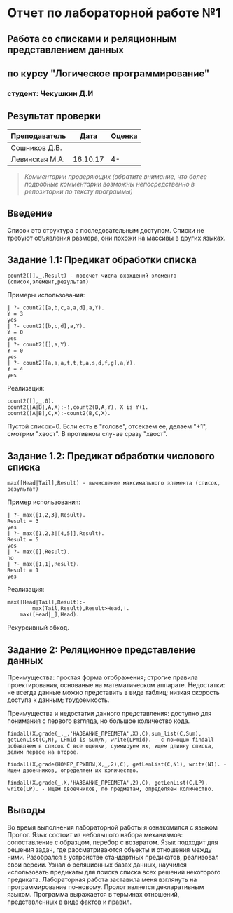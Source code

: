 # Отчет по лабораторной работе №1
## Работа со списками и реляционным представлением данных
## по курсу "Логическое программирование"

### студент: Чекушкин Д.И

## Результат проверки

| Преподаватель     | Дата         |  Оценка       |
|-------------------|--------------|---------------|
| Сошников Д.В. |              |               |
| Левинская М.А.|    16.10.17  |       4-      |

> *Комментарии проверяющих (обратите внимание, что более подробные комментарии возможны непосредственно в репозитории по тексту программы)*


## Введение
Список это структура с последовательным доступом. Списки не требуют объявления размера, они похожи на массивы в других языках. 

## Задание 1.1: Предикат обработки списка

    count2([],_,Result) - подсчет числа вхождений элемента (список,элемент,результат)

Примеры использования:

    | ?- count2([a,b,c,a,a,d],a,Y).
    Y = 3
    yes
    | ?- count2([b,c,d],a,Y).      
    Y = 0
    yes
    | ?- count2([],a,Y).     
    Y = 0
    yes
    | ?- count2([a,a,a,t,t,t,a,s,d,f,g],a,Y).
    Y = 4
    yes

Реализация:

    count2([],_,0).
    count2([A|B],A,X):-!,count2(B,A,Y), X is Y+1.
    count2([A|B],C,X):-count2(B,C,X).

Пустой список=0. Если есть в "голове", отсекаем ее, делаем "+1", смотрим "хвост". В противном случае сразу "хвост".

## Задание 1.2: Предикат обработки числового списка

    max([Head|Tail],Result) - вычисление максимального элемента (список, результат)

Пример использования:

    | ?- max([1,2,3],Result).
    Result = 3
    yes
    | ?- max([1,2,3|[4,5]],Result).  
    Result = 5
    yes
    | ?- max([],Result).           
    no
    | ?- max([1,1],Result).
    Result = 1
    yes

Реализация:

    max([Head|Tail],Result):-
            max(Tail,Result),Result>Head,!.
        max([Head|_],Head).
Рекурсивный обход.

## Задание 2: Реляционное представление данных

Преимущества: простая форма отображения; строгие правила проектирования, основаные на математическом аппарате.
Недостатки: не всегда данные можно представить в виде таблиц; низкая скорость доступа к данным; трудоемкость.

Преимущества и недостатки данного представления: доступно для понимания с первого взгляда, но большое количество кода.

    findall(X,grade(_,_,'НАЗВАНИЕ_ПРЕДМЕТА',X),C),sum_list(C,Sum), getLenList(C,N), LPmid is Sum/N, write(LPmid). - с помощью findall добавляем в список С все оценки, суммируем их, ищем длинну списка, делим первое на второе.

    findall(X,grade(НОМЕР_ГРУППЫ,X,_,2),C), getLenList(C,N1), write(N1). - Ищем двоечников, определяем их количество.

    findall(X,grade(_,X,'НАЗВАНИЕ_ПРЕДМЕТА',2),C), getLenList(C,LP), write(LP). - Ищем двоечников, по предметам, определяем количество.
## Выводы

 Во время выполнения лабораторной работы я ознакомился с языком Пролог. Язык состоит из небольшого набора механизмов: сопоставление с образцом, перебор с возвратом. Язык подходит для решения задач, где рассматриваются объекты и отношения между ними. Разобрался в устройстве стандартных предикатов, реализовал свои версии. Узнал о реляционных базах данных, научился использовать предикаты для поиска списка всех решений некоторого предиката.
 Лабораторная работа заставила меня взглянуть на программирование по-новому. Пролог является декларативным языком. Программа выражается в терминах отношений, представленных в виде фактов и правил. 



